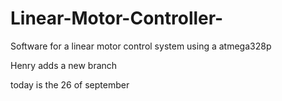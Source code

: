 # Linear-Motor-Controller-
Software for a linear motor control system using a atmega328p

Henry adds a new branch

today is the 26 of september 